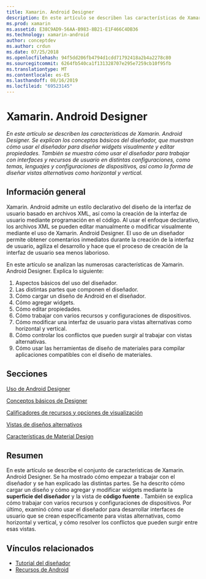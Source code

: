 ```yaml
---
title: Xamarin. Android Designer
description: En este artículo se describen las características de Xamarin. Android Designer. Se explican los conceptos básicos del diseñador, que muestran cómo usar el diseñador para diseñar widgets visualmente y editar propiedades. También se muestra cómo usar el diseñador para trabajar con interfaces y recursos de usuario en distintas configuraciones, como temas, lenguajes y configuraciones de dispositivos, así como cómo diseñar vistas alternativas como horizontal y vertical.
ms.prod: xamarin
ms.assetid: E38C9AD9-56AA-B983-8B21-E1F466C4DB36
ms.technology: xamarin-android
author: conceptdev
ms.author: crdun
ms.date: 07/25/2018
ms.openlocfilehash: 94f5dd206fb4794d1cdd71792418a2b4a2278c80
ms.sourcegitcommit: 6264fb540ca1f131328707e295e7259cb10f95fb
ms.translationtype: MT
ms.contentlocale: es-ES
ms.lasthandoff: 08/16/2019
ms.locfileid: "69523145"
---
```

# <a name="xamarinandroid-designer"></a>Xamarin. Android Designer

_En este artículo se describen las características de Xamarin. Android Designer. Se explican los conceptos básicos del diseñador, que muestran cómo usar el diseñador para diseñar widgets visualmente y editar propiedades. También se muestra cómo usar el diseñador para trabajar con interfaces y recursos de usuario en distintas configuraciones, como temas, lenguajes y configuraciones de dispositivos, así como la forma de diseñar vistas alternativas como horizontal y vertical._


## <a name="overview"></a>Información general

Xamarin. Android admite un estilo declarativo del diseño de la interfaz de usuario basado en archivos XML, así como la creación de la interfaz de usuario mediante programación en el código.
Al usar el enfoque declarativo, los archivos XML se pueden editar manualmente o modificar visualmente mediante el uso de Xamarin. Android Designer. El uso de un diseñador permite obtener comentarios inmediatos durante la creación de la interfaz de usuario, agiliza el desarrollo y hace que el proceso de creación de la interfaz de usuario sea menos laborioso.

En este artículo se analizan las numerosas características de Xamarin. Android Designer. Explica lo siguiente:

1. Aspectos básicos del uso del diseñador.
2. Las distintas partes que componen el diseñador.
3. Cómo cargar un diseño de Android en el diseñador.
4. Cómo agregar widgets.
5. Cómo editar propiedades.
6. Cómo trabajar con varios recursos y configuraciones de dispositivos.
7. Cómo modificar una interfaz de usuario para vistas alternativas como horizontal y vertical. 
8. Cómo controlar los conflictos que pueden surgir al trabajar con vistas alternativas. 
9. Cómo usar las herramientas de diseño de materiales para compilar aplicaciones compatibles con el diseño de materiales.



## <a name="sections"></a>Secciones

 [Uso de Android Designer](~/android/user-interface/android-designer/designer-walkthrough.md)

 [Conceptos básicos de Designer](~/android/user-interface/android-designer/designer-basics.md)

 [Calificadores de recursos y opciones de visualización](~/android/user-interface/android-designer/resource-qualifiers.md)

 [Vistas de diseños alternativos](~/android/user-interface/android-designer/alternative-layout-views.md)

 [Características de Material Design](~/android/user-interface/android-designer/material-design-features.md)



## <a name="summary"></a>Resumen

En este artículo se describe el conjunto de características de Xamarin. Android Designer.
Se ha mostrado cómo empezar a trabajar con el diseñador y se han explicado las distintas partes. Se ha descrito cómo cargar un diseño y cómo agregar y modificar widgets mediante la **superficie del diseñador** y la vista de **código fuente** . También se explica cómo trabajar con varios recursos y configuraciones de dispositivos. Por último, examinó cómo usar el diseñador para desarrollar interfaces de usuario que se crean específicamente para vistas alternativas, como horizontal y vertical, y cómo resolver los conflictos que pueden surgir entre esas vistas.



## <a name="related-links"></a>Vínculos relacionados

- [Tutorial del diseñador](~/android/user-interface/android-designer/designer-walkthrough.md)
- [Recursos de Android](~/android/app-fundamentals/resources-in-android/index.md)
